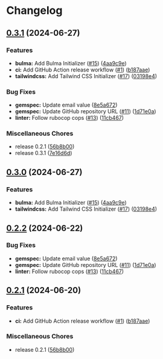 # Changelog

## [0.3.1](https://github.com/JuanVqz/simple_form-themes/compare/v0.3.0...v0.3.1) (2024-06-27)


### Features

* **bulma:** Add Bulma Initializer ([#15](https://github.com/JuanVqz/simple_form-themes/issues/15)) ([4aa9c9e](https://github.com/JuanVqz/simple_form-themes/commit/4aa9c9ee5c21b0d0d431d812d52e9f47c8836c92))
* **ci:** Add GitHub Action release workflow ([#1](https://github.com/JuanVqz/simple_form-themes/issues/1)) ([b187aae](https://github.com/JuanVqz/simple_form-themes/commit/b187aae9ffcd15afdc98b4a4a1ba366e351c8bea))
* **tailwindcss:** Add Tailwind CSS Initializer ([#17](https://github.com/JuanVqz/simple_form-themes/issues/17)) ([03198e4](https://github.com/JuanVqz/simple_form-themes/commit/03198e486ce93e22848bb09b7926026a5044fee2))


### Bug Fixes

* **gemspec:** Update email value ([8e5a672](https://github.com/JuanVqz/simple_form-themes/commit/8e5a6724812d34317dc24dc2c8172ff809f27364))
* **gemspec:** Update GitHub repository URL ([#11](https://github.com/JuanVqz/simple_form-themes/issues/11)) ([1d71e0a](https://github.com/JuanVqz/simple_form-themes/commit/1d71e0a060678f60e1d2ace623b25b73016fb802))
* **linter:** Follow rubocop cops ([#13](https://github.com/JuanVqz/simple_form-themes/issues/13)) ([11cb467](https://github.com/JuanVqz/simple_form-themes/commit/11cb467d53a7a270f490f141937593e41965f42a))


### Miscellaneous Chores

* release 0.2.1 ([56b8b00](https://github.com/JuanVqz/simple_form-themes/commit/56b8b00a894b509d6e067620639dcec7ddac88a5))
* release 0.3.1 ([7e16d6d](https://github.com/JuanVqz/simple_form-themes/commit/7e16d6d8fbc5c5cd50ed255f3ef4fc732e487147))

## [0.3.0](https://github.com/JuanVqz/simple_form-themes/compare/v0.2.2...v0.3.0) (2024-06-27)


### Features

* **bulma:** Add Bulma Initializer ([#15](https://github.com/JuanVqz/simple_form-themes/issues/15)) ([4aa9c9e](https://github.com/JuanVqz/simple_form-themes/commit/4aa9c9ee5c21b0d0d431d812d52e9f47c8836c92))
* **tailwindcss:** Add Tailwind CSS Initializer ([#17](https://github.com/JuanVqz/simple_form-themes/issues/17)) ([03198e4](https://github.com/JuanVqz/simple_form-themes/commit/03198e486ce93e22848bb09b7926026a5044fee2))

## [0.2.2](https://github.com/JuanVqz/simple_form-themes/compare/v0.2.1...v0.2.2) (2024-06-22)


### Bug Fixes

* **gemspec:** Update email value ([8e5a672](https://github.com/JuanVqz/simple_form-themes/commit/8e5a6724812d34317dc24dc2c8172ff809f27364))
* **gemspec:** Update GitHub repository URL ([#11](https://github.com/JuanVqz/simple_form-themes/issues/11)) ([1d71e0a](https://github.com/JuanVqz/simple_form-themes/commit/1d71e0a060678f60e1d2ace623b25b73016fb802))
* **linter:** Follow rubocop cops ([#13](https://github.com/JuanVqz/simple_form-themes/issues/13)) ([11cb467](https://github.com/JuanVqz/simple_form-themes/commit/11cb467d53a7a270f490f141937593e41965f42a))

## [0.2.1](https://github.com/JuanVqz/simple_form-themes/compare/v0.2.1...v0.2.1) (2024-06-20)


### Features

* **ci:** Add GitHub Action release workflow ([#1](https://github.com/JuanVqz/simple_form-themes/issues/1)) ([b187aae](https://github.com/JuanVqz/simple_form-themes/commit/b187aae9ffcd15afdc98b4a4a1ba366e351c8bea))


### Miscellaneous Chores

* release 0.2.1 ([56b8b00](https://github.com/JuanVqz/simple_form-themes/commit/56b8b00a894b509d6e067620639dcec7ddac88a5))
